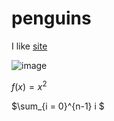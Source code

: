 # penguins
I like [site](https://www.w3schools.com)


![image](https://upload.wikimedia.org/wikipedia/commons/thumb/c/ce/Kazakh_yurts_at_night_in_the_Kyzylkum_desert%2C_Uzbekistan.jpg/320px-Kazakh_yurts_at_night_in_the_Kyzylkum_desert%2C_Uzbekistan.jpg)


$f(x) = x^2$

$\sum_{i = 0}^{n-1} i $



